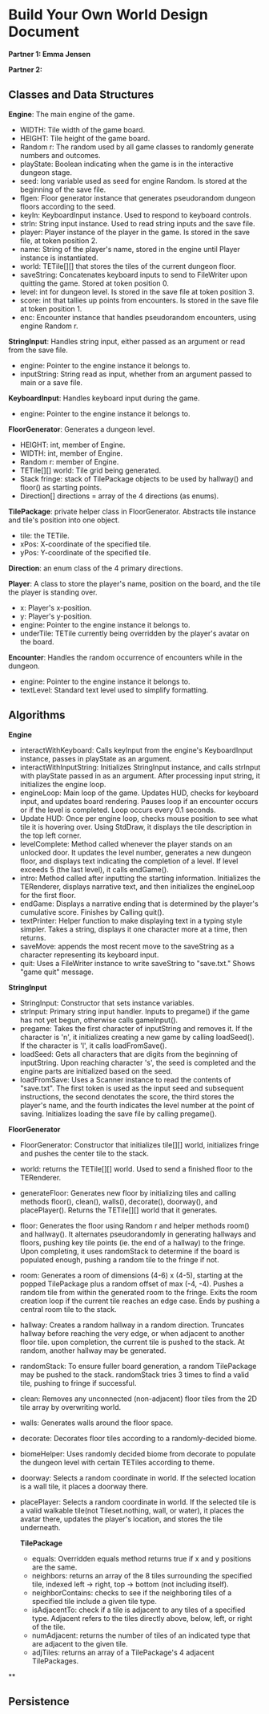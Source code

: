# Build Your Own World Design Document

**Partner 1: Emma Jensen**

**Partner 2:**

## Classes and Data Structures
**Engine**: The main engine of the game.
* WIDTH: Tile width of the game board.
* HEIGHT: Tile height of the game board.
* Random r: The random used by all game classes to randomly generate numbers and outcomes.
* playState: Boolean indicating when the game is in the interactive dungeon stage.
* seed: long variable used as seed for engine Random. Is stored at the beginning of the save file.
* flgen: Floor generator instance that generates pseudorandom dungeon floors according to the seed.
* keyIn: KeyboardInput instance. Used to respond to keyboard controls.
* strIn: String input instance. Used to read string inputs and the save file.
* player: Player instance of the player in the game. Is stored in the save file, at token position 2.
* name: String of the player's name, stored in the engine until Player instance is instantiated.
* world: TETile[][] that stores the tiles of the current dungeon floor.
* saveString: Concatenates keyboard inputs to send to FileWriter upon quitting the game. Stored at token position 0.
* level: int for dungeon level. Is stored in the save file at token position 3.  
* score: int that tallies up points from encounters. Is stored in the save file at token position 1.
* enc: Encounter instance that handles pseudorandom encounters, using engine Random r.

**StringInput**: Handles string input, either passed as an argument or read from the save file.
* engine: Pointer to the engine instance it belongs to.
* inputString: String read as input, whether from an argument passed to main or a save file.

**KeyboardInput**: Handles keyboard input during the game.
* engine: Pointer to the engine instance it belongs to.

**FloorGenerator**: Generates a dungeon level.
* HEIGHT: int, member of Engine.
* WIDTH: int, member of Engine.
* Random r: member of Engine.
* TETile[][] world: Tile grid being generated.
* Stack<TilePackage> fringe: stack of TilePackage objects to be used by hallway() and floor() as starting points.
* Direction[] directions = array of the 4 directions (as enums).

**TilePackage**: private helper class in FloorGenerator. Abstracts tile instance and tile's position into one object.
* tile: the TETile.
* xPos: X-coordinate of the specified tile.
* yPos: Y-coordinate of the specified tile.

**Direction**: an enum class of the 4 primary directions.

**Player**: A class to store the player's name, position on the board, and the tile the player is standing over.
* x: Player's x-position.
* y: Player's y-position.
* engine: Pointer to the engine instance it belongs to.
* underTile: TETile currently being overridden by the player's avatar on the board.

**Encounter**: Handles the random occurrence of encounters while in the dungeon.
* engine: Pointer to the engine instance it belongs to.
* textLevel: Standard text level used to simplify formatting.

## Algorithms
**Engine**
* interactWithKeyboard: Calls keyInput from the engine's KeyboardInput instance, passes in playState as an argument.
* interactWithInputString: Initializes StringInput instance, and calls strInput with playState passed in as an argument. After processing input string, it initializes the engine loop.
* engineLoop: Main loop of the game. Updates HUD, checks for keyboard input, and updates board rendering. Pauses loop if an encounter occurs or if the level is completed. Loop occurs every 0.1 seconds.
* Update HUD: Once per engine loop, checks mouse position to see what tile it is hovering over. Using StdDraw, it displays the tile description in the top left corner.
* levelComplete: Method called whenever the player stands on an unlocked door. It updates the level number, generates a new dungeon floor, and displays text indicating the completion of a level. If level exceeds 5 (the last level), it calls endGame().
* intro: Method called after inputting the starting information. Initializes the TERenderer, displays narrative text, and then initializes the engineLoop for the first floor.
* endGame: Displays a narrative ending that is determined by the player's cumulative score. Finishes by Calling quit().
* textPrinter: Helper function to make displaying text in a typing style simpler. Takes a string, displays it one character more at a time, then returns.
* saveMove: appends the most recent move to the saveString as a character representing its keyboard input.
* quit: Uses a FileWriter instance to write saveString to "save.txt." Shows "game quit" message.

**StringInput**
* StringInput: Constructor that sets instance variables.
* strInput: Primary string input handler. Inputs to pregame() if the game has not yet begun, otherwise calls gameInput().
* pregame: Takes the first character of inputString and removes it. If the character is 'n', it initializes creating a new game by calling loadSeed(). If the character is 'l', it calls loadFromSave().
* loadSeed: Gets all characters that are digits from the beginning of inputString. Upon reaching character 's', the seed is completed and the engine parts are initialized based on the seed.
* loadFromSave: Uses a Scanner instance to read the contents of "save.txt". The first token is used as the input seed and subsequent instructions, the second denotates the score, the third stores the player's name, and the fourth indicates the level number at the point of saving. Initializes loading the save file by calling pregame().

**FloorGenerator**
* FloorGenerator: Constructor that initializes tile[][] world, initializes fringe and pushes the center tile to the stack.
* world: returns the TETile[][] world. Used to send a finished floor to the TERenderer.
* generateFloor: Generates new floor by initializing tiles and calling methods floor(), clean(), walls(), decorate(), doorway(), and placePlayer(). Returns the TETile[][] world that it generates. 
* floor: Generates the floor using Random r and helper methods room() and hallway(). It alternates pseudorandomly in generating hallways and floors, pushing key tile points (ie. the end of a hallway) to the fringe. Upon completing, it uses randomStack to determine if the board is populated enough, pushing a random tile to the fringe if not.
* room: Generates a room of dimensions (4-6) x (4-5), starting at the popped TilePackage plus a random offset of max (-4, -4). Pushes a random tile from within the generated room to the fringe.
  Exits the room creation loop if the current tile reaches an edge case. Ends by pushing a central room tile to the stack.
* hallway: Creates a random hallway in a random direction. Truncates hallway before reaching the very edge, or when adjacent to another floor tile. upon completion, the current tile is pushed to the stack. At random, another hallway may be generated.
* randomStack: To ensure fuller board generation, a random TilePackage may be pushed to the stack. randomStack tries 3 times to find a valid tile, pushing to fringe if successful.
* clean: Removes any unconnected (non-adjacent) floor tiles from the 2D tile array by overwriting world.
* walls: Generates walls around the floor space.
* decorate: Decorates floor tiles according to a randomly-decided biome.
* biomeHelper: Uses randomly decided biome from decorate to populate the dungeon level with certain TETiles according to theme.
* doorway: Selects a random coordinate in world. If the selected location is a wall tile, it places a doorway there.
* placePlayer: Selects a random coordinate in world. If the selected tile is a valid walkable tile(not Tileset.nothing, wall, or water), it places the avatar there, updates the player's location, and stores the tile underneath.
  
    **TilePackage**
    * equals: Overridden equals method returns true if x and y positions are the same.
    * neighbors: returns an array of the 8 tiles surrounding the specified tile, indexed left -> right, top -> bottom (not including itself).
    * neighborContains: checks to see if the neighboring tiles of a specified tile include a given tile type.
    * isAdjacentTo: check if a tile is adjacent to any tiles of a specified type. Adjacent refers to the tiles directly above, below, left, or right of the tile.
    * numAdjacent: returns the number of tiles of an indicated type that are adjacent to the given tile.
    * adjTiles: returns an array of a TilePackage's 4 adjacent TilePackages.
    
**
## Persistence
